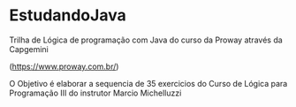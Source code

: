 # EstudandoJava
Trilha de Lógica de programação com Java do curso da Proway através da Capgemini 

(https://www.proway.com.br/)

O Objetivo é elaborar a sequencia de 35 exercicios do Curso de Lógica para Programação III do instrutor Marcio Michelluzzi
